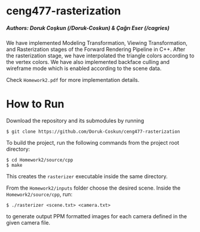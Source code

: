 # ceng477-rasterization

##### Authors: Doruk Coşkun (/Doruk-Coskun) & Çağrı Eser (/cagries)

We have implemented Modeling Transformation, Viewing Transformation, and Rasterization stages of the Forward Rendering Pipeline in C++. After the rasterization stage, we have interpolated the triangle colors according to the vertex colors. We have also implemented backface culling and wireframe mode which is enabled according to the scene data.

Check `Homework2.pdf` for more implementation details.

# How to Run

Download the repository and its submodules by running

```
$ git clone https://github.com/Doruk-Coskun/ceng477-rasterization
```

To build the project, run the following commands from the project root directory:

```
$ cd Homework2/source/cpp
$ make
```

This creates the `rasterizer` executable inside the same directory.

From the `Homework2/inputs` folder choose the desired scene. Inside the `Homework2/source/cpp`, run:

```
$ ./rasterizer <scene.txt> <camera.txt>
```

to generate output PPM formatted images for each camera defined in the given camera file.
